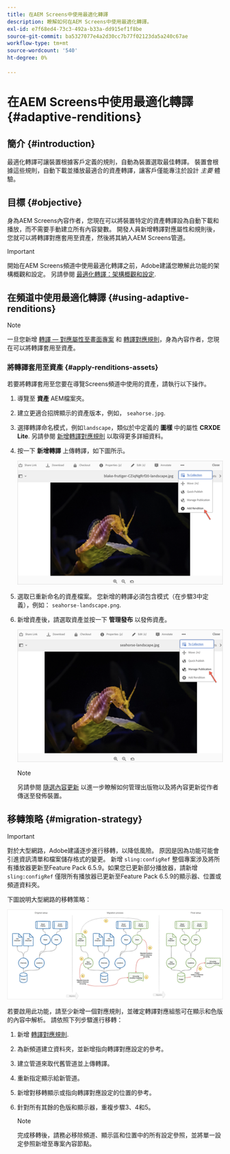 ```yaml
---
title: 在AEM Screens中使用最適化轉譯
description: 瞭解如何在AEM Screens中使用最適化轉譯。
exl-id: e7f68ed4-73c3-492a-b33a-dd915ef1f8be
source-git-commit: ba5327077e4a2d30cc7b77f02123da5a240c67ae
workflow-type: tm+mt
source-wordcount: '540'
ht-degree: 0%

---
```


# 在AEM Screens中使用最適化轉譯 {#adaptive-renditions}

## 簡介 {#introduction}

最適化轉譯可讓裝置根據客戶定義的規則，自動為裝置選取最佳轉譯。 裝置會根據這些規則，自動下載並播放最適合的資產轉譯，讓客戶僅能專注於設計 *主要* 體驗。

## 目標 {#objective}

身為AEM Screens內容作者，您現在可以將裝置特定的資產轉譯設為自動下載和播放，而不需要手動建立所有內容變數。
開發人員新增轉譯對應屬性和規則後，您就可以將轉譯對應套用至資產，然後將其納入AEM Screens管道。

>[!IMPORTANT]
>開始在AEM Screens頻道中使用最適化轉譯之前，Adobe建議您瞭解此功能的架構概觀和設定。 另請參閱 [最適化轉譯：架構概觀和設定](/help/user-guide/adaptive-renditions.md).

## 在頻道中使用最適化轉譯 {#using-adaptive-renditions}

>[!NOTE]
>一旦您新增 [轉譯 — 對應屬性至畫面專案](/help/user-guide/adaptive-renditions.md#rendition-mapping-new) 和 [轉譯對應規則](/help/user-guide/adaptive-renditions.md#add-rendition-mapping-rules)，身為內容作者，您現在可以將轉譯套用至資產。

### 將轉譯套用至資產 {#apply-renditions-assets}

若要將轉譯套用至您要在導覽Screens頻道中使用的資產，請執行以下操作。

1. 導覽至 **資產** AEM檔案夾。
1. 建立更適合招牌顯示的資產版本，例如， `seahorse.jpg`.
1. 選擇轉譯命名模式，例如`landscape`，類似於中定義的 **圖樣** 中的屬性 **CRXDE Lite**. 另請參閱 [新增轉譯對應規則](/help/user-guide/adaptive-renditions.md#add-rendition-mapping-rules) 以取得更多詳細資料。
1. 按一下 **新增轉譯** 上傳轉譯，如下圖所示。

   ![影像](/help/user-guide/assets/adaptive-renditions/manage-pub-asset2.png)

1. 選取已重新命名的資產檔案。 您新增的轉譯必須包含模式（在步驟3中定義），例如： `seahorse-landscape.png`.
1. 新增資產後，請選取資產並按一下 **管理發布** 以發佈資產。

   ![影像](/help/user-guide/assets/adaptive-renditions/manage-pub-asset1.png)

   >[!NOTE]
   >另請參閱 [隨選內容更新](https://experienceleague.adobe.com/en/docs/experience-manager-screens/user-guide/authoring/content-updates/on-demand-content) 以進一步瞭解如何管理出版物以及將內容更新從作者傳送至發佈裝置。

## 移轉策略 {#migration-strategy}

>[!IMPORTANT]
>對於大型網路，Adobe建議逐步進行移轉，以降低風險。 原因是因為功能可能會引進資訊清單和檔案儲存格式的變更。 新增 `sling:configRef` 整個專案涉及將所有播放器更新至Feature Pack 6.5.9。如果您已更新部分播放器，請新增 `sling:configRef` 僅限所有播放器已更新至Feature Pack 6.5.9的顯示器、位置或頻道資料夾。

下圖說明大型網路的移轉策略：

![影像](/help/user-guide/assets/adaptive-renditions/migration-strategy1.png)

若要啟用此功能，請至少新增一個對應規則，並確定轉譯對應組態可在顯示和色版的內容中解析。 請依照下列步驟進行移轉：

1. 新增 [轉譯對應規則](/help/user-guide/adaptive-renditions.md).
1. 為新頻道建立資料夾，並新增指向轉譯對應設定的參考。
1. 建立管道來取代舊管道並上傳轉譯。
1. 重新指定顯示給新管道。
1. 新增對移轉顯示或指向轉譯對應設定的位置的參考。
1. 針對所有其餘的色版和顯示器，重複步驟3、4和5。

   >[!NOTE]
   >完成移轉後，請務必移除頻道、顯示區和位置中的所有設定參照，並將單一設定參照新增至專案內容節點。
